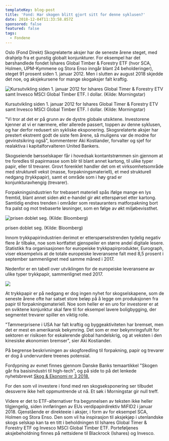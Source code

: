 ```yaml
---
templateKey: blog-post
title: 'Fond: Har skogen blitt gjort sitt for denne syklusen?'
date: 2018-12-04T11:33:58.857Z
sponsored: false
featured: false
tags:
  - Fondene
---
```

Oslo (Fond Direkt) Skogrelaterte aksjer har de seneste årene steget, med drahjelp fra et gunstig globalt konjunkturer. For eksempel har det børshandlede fondet Ishares Global Timber & Forestry ETF (hvor SCA, Holmen, UPM-Kymmene og Stora Enso inngår blant 24 beholderinger), steget 91 prosent siden 1. januar 2012. Men i slutten av august 2018 skjedde det noe, og aksjekursene for mange skogaksjer falt kraftig.

![Kursutvikling siden 1. januar 2012 for Ishares Global Timer & Forestry ETV samt Invesco MSCI Global Timber ETF. I dollar. (Kilde: Morningstar)](/img/239.png)

<span class="image-caption">Kursutvikling siden 1. januar 2012 for Ishares Global Timer & Forestry ETV samt Invesco MSCI Global Timber ETF. I dollar. (Kilde: Morningstar)</span>

"Vi tror at det er på grunn av de dystre globale utsiktene. Investorene kjenner at vi er nærmere, eller allerede passert, toppen av denne syklusen, og har derfor redusert sin sykliske eksponering. Skogsrelaterte aksjer har prestert ekstremt godt de siste fem årene, så muligens var de modne for gevinstsikring også", kommenterer Aki Kostiander, forvalter og sjef for realaktiva i kapitalforvalteren United Bankers.



Skogseiende børsselskaper får i hovedsak kontantstrømmen sin gjennom at tre foredles til papirmasse som blir til blant annet kartong, til ulike typer papir, eller til trevarer. Grovt forenklet handler det om et virksomhetsområde med strukturell vekst (masse, forpakningsmateriell), et med strukturell nedgang (trykkpapir), samt et område som i høy grad er konjunkturavhengig (trevarer).



Forpakningsindustrien for trebasert materiell spås ifølge mange en lys fremtid, blant annet siden økt e-handel gir økt etterspørsel etter kartong. Samtidig endres trenden i områder som restauranters matforpakning bort fra palst og mot trebaserte løsninger, som en følge av økt miljøbevissthet.

![prisen doblet seg. (Kilde: Bloomberg)](/img/240.png)

<span class="image-caption">prisen doblet seg. (Kilde: Bloomberg)</span>

Innom trykkpapirindustrien derimot er etterspørselstrenden tydelig negativ flere år tilbake, noe som kortfattet gjenspeiler en større andel digitale lesere. Statistikk fra organisasjonen for europeiske trykkpapirprodukter, Eurograph, viser eksempelvis at de totale europeiske leveransene falt med 8,5 prosent i september sammenlignet med samme måned i 2017.



Nedenfor er en tabell over utviklingen for de europeiske leveransene av ulike typer trykkpapir, sammenlignet med 2017.

![](/img/241.png)

At trykkpapir er på nedgang er dog ingen nyhet for skogselskapene, som de seneste årene ofte har satset store beløp på å legge om produksjonen fra papir til forpakningsmateriell. Noe som heller er en uro for investorer er at en sviktene konjunktur skal føre til for eksempel lavere boligbygging, der segmentet trevarer spiller en viktig rolle.



"Tømmerprisene i USA har falt kraftig og byggeaktiviteten har bremset, men det er mest en amerikansk bekymring. Det som er mer bekymringsfullt for sektoren er risikoen for eskalerende global handelskrig, og at veksten i den kinesiske økonomien bremser", sier Aki Kostiander.



På begrense beskrivningen av skogforedling til forpakning, papir og trevarer er dog å undervurdere treenes potensial.



Fordypning av evnet finnes gjennom Danske Banks temaartikkel "Skogen går fra basisindustri til high-tech", og på side to på det lenkede nyhetsbrevet [Skog & Ekonomi nr 3 2018.](https://danskebank.se/skog-och-lantbruk/nyheter-och-marknad/aktuellt/-/media/files/se/pdf/skog-och-lantbruk/skogogekonomi-nr3-2018.pdf)



For den som vil investere i fond med ren skogseksponering ser tilbudet dessverre ikke helt oppmuntrende ut nå. Et søk i Morningstar gir null treff.



Videre er det to ETF-alternativer fra begynnelsen av teksten ikke heller tilgjengelig, siden innføringen av EUs verdipapirdirektiv MiFID2 i januar 2018. Gjenstående er direkteeie i aksjer, i form av for eksempel SCA, Holmen og Stora Enso. Den som vil ha inspirasjon til aksjekjøp i utenlandske skogs selskap kan ta en titt i beholdningen til Ishares Global Timer & Forestry ETF og Invesco MSCI Global Timber ETF. Porteføljenes aksjebeholdning finnes på nettsidene til Blackrock (Ishares) og Invesco.
